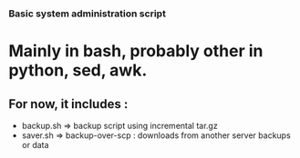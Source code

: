 ### Basic system administration script

# Mainly in bash, probably other in python, sed, awk. 

## For now, it includes :

- backup.sh  => backup script using incremental tar.gz
- saver.sh  => backup-over-scp : downloads from another server backups or data